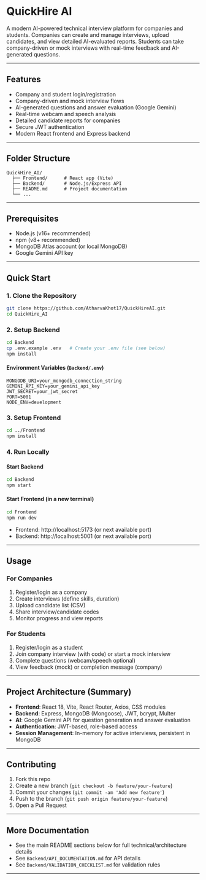 ﻿# QuickHire AI

A modern AI-powered technical interview platform for companies and students. Companies can create and manage interviews, upload candidates, and view detailed AI-evaluated reports. Students can take company-driven or mock interviews with real-time feedback and AI-generated questions.

---

## Features
- Company and student login/registration
- Company-driven and mock interview flows
- AI-generated questions and answer evaluation (Google Gemini)
- Real-time webcam and speech analysis
- Detailed candidate reports for companies
- Secure JWT authentication
- Modern React frontend and Express backend

---

## Folder Structure

```
QuickHire_AI/
  ├── Frontend/      # React app (Vite)
  ├── Backend/       # Node.js/Express API
  ├── README.md      # Project documentation
  └── ...
```

---

## Prerequisites
- Node.js (v16+ recommended)
- npm (v8+ recommended)
- MongoDB Atlas account (or local MongoDB)
- Google Gemini API key

---

##  Quick Start

### 1. Clone the Repository
```sh
git clone https://github.com/AtharvaKhot17/QuickHireAI.git
cd QuickHire_AI
```

### 2. Setup Backend
```sh
cd Backend
cp .env.example .env   # Create your .env file (see below)
npm install
```

#### Environment Variables (`Backend/.env`)
```
MONGODB_URI=your_mongodb_connection_string
GEMINI_API_KEY=your_gemini_api_key
JWT_SECRET=your_jwt_secret
PORT=5001
NODE_ENV=development
```

### 3. Setup Frontend
```sh
cd ../Frontend
npm install
```

### 4. Run Locally
#### Start Backend
```sh
cd Backend
npm start
```
#### Start Frontend (in a new terminal)
```sh
cd Frontend
npm run dev
```
- Frontend: http://localhost:5173 (or next available port)
- Backend:  http://localhost:5001 (or next available port)

---

##  Usage

### For Companies
1. Register/login as a company
2. Create interviews (define skills, duration)
3. Upload candidate list (CSV)
4. Share interview/candidate codes
5. Monitor progress and view reports

### For Students
1. Register/login as a student
2. Join company interview (with code) or start a mock interview
3. Complete questions (webcam/speech optional)
4. View feedback (mock) or completion message (company)

---

##  Project Architecture (Summary)
- **Frontend**: React 18, Vite, React Router, Axios, CSS modules
- **Backend**: Express, MongoDB (Mongoose), JWT, bcrypt, Multer
- **AI**: Google Gemini API for question generation and answer evaluation
- **Authentication**: JWT-based, role-based access
- **Session Management**: In-memory for active interviews, persistent in MongoDB

---

##  Contributing
1. Fork this repo
2. Create a new branch (`git checkout -b feature/your-feature`)
3. Commit your changes (`git commit -am 'Add new feature'`)
4. Push to the branch (`git push origin feature/your-feature`)
5. Open a Pull Request

---

##  More Documentation
- See the main README sections below for full technical/architecture details
- See `Backend/API_DOCUMENTATION.md` for API details
- See `Backend/VALIDATION_CHECKLIST.md` for validation rules

---


